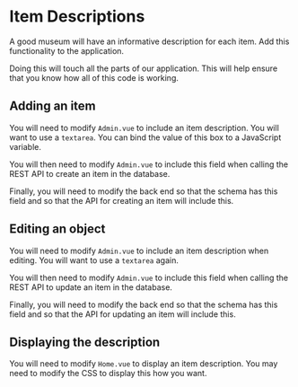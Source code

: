 # Item Descriptions

A good museum will have an informative description for each item. Add this
functionality to the application.

Doing this will touch all the parts of our application. This will help ensure
that you know how all of this code is working.

## Adding an item

You will need to modify `Admin.vue` to include an item description. You will
want to use a `textarea`. You can bind the value of this box to a JavaScript
variable.

You will then need to modify `Admin.vue` to include this field when calling the
REST API to create an item in the database.

Finally, you will need to modify the back end so that the schema has this field
and so that the API for creating an item will include this.

## Editing an object

You will need to modify `Admin.vue` to include an item description when editing.
You will want to use a `textarea` again.

You will then need to modify `Admin.vue` to include this field when calling the
REST API to update an item in the database.

Finally, you will need to modify the back end so that the schema has this field
and so that the API for updating an item will include this.

## Displaying the description

You will need to modify `Home.vue` to display an item description. You may
need to modify the CSS to display this how you want.
